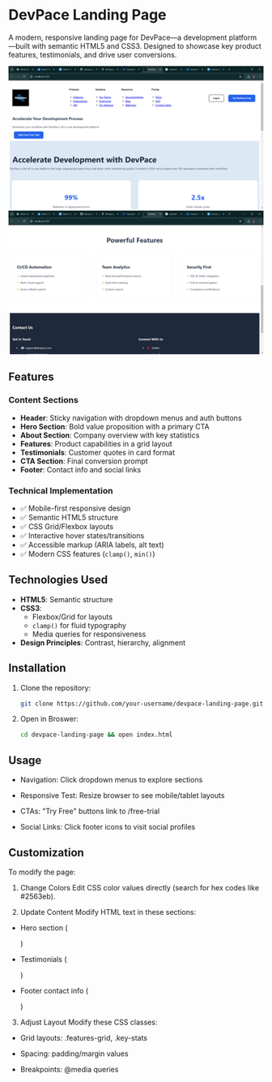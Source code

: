 # DevPace Landing Page

A modern, responsive landing page for DevPace—a development platform—built with semantic HTML5 and CSS3. Designed to showcase key product features, testimonials, and drive user conversions.

![DevPace Landing Page Screenshot](./devpace-screenshot-1.png)
![DevPace Landing Page Screenshot](./devpace-screenshot-2.png)

## Features

### Content Sections
- **Header**: Sticky navigation with dropdown menus and auth buttons
- **Hero Section**: Bold value proposition with a primary CTA
- **About Section**: Company overview with key statistics
- **Features**: Product capabilities in a grid layout
- **Testimonials**: Customer quotes in card format
- **CTA Section**: Final conversion prompt
- **Footer**: Contact info and social links

### Technical Implementation
- ✅ Mobile-first responsive design
- ✅ Semantic HTML5 structure
- ✅ CSS Grid/Flexbox layouts
- ✅ Interactive hover states/transitions
- ✅ Accessible markup (ARIA labels, alt text)
- ✅ Modern CSS features (`clamp()`, `min()`)

## Technologies Used
- **HTML5**: Semantic structure
- **CSS3**:  
  - Flexbox/Grid for layouts
  - `clamp()` for fluid typography
  - Media queries for responsiveness
- **Design Principles**: Contrast, hierarchy, alignment

## Installation
1. Clone the repository:
   ```bash
   git clone https://github.com/your-username/devpace-landing-page.git

2. Open in Broswer:
   ```bash
   cd devpace-landing-page && open index.html

## Usage

  - Navigation: Click dropdown menus to explore sections

  - Responsive Test: Resize browser to see mobile/tablet layouts

  - CTAs: "Try Free" buttons link to /free-trial

  - Social Links: Click footer icons to visit social profiles

## Customization

To modify the page:

1. Change Colors
  Edit CSS color values directly (search for hex codes like #2563eb).

2. Update Content
  Modify HTML text in these sections:

  - Hero section (<section class="hero">)

  - Testimonials (<section id="testimonials">)

  - Footer contact info (<section class="contact-info">)

3. Adjust Layout
  Modify these CSS classes:

  - Grid layouts: .features-grid, .key-stats

  - Spacing: padding/margin values

  - Breakpoints: @media queries

